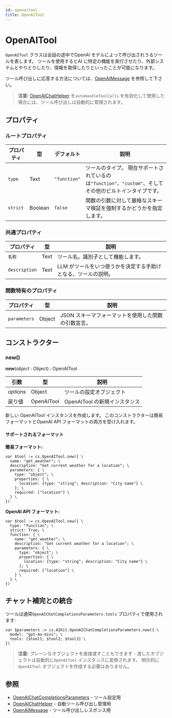 ```yaml
---
id: openaitool
title: OpenAITool
---
```


# OpenAITool

`OpenAITool` クラスは会話の途中でOpenAI モデルによって呼び出されうるツールを表します。 ツールを使用するとAI に特定の機能を実行させたり、外部システムとやりとりしたり、情報を取得したりといったことが可能になります。

ツール呼び出しに応答する方法については、[OpenAIMessage](OpenAIMessage.md) を参照して下さい。

> **注意:** [OpenAIChatHelper](OpenAIChatHelper.md) を`autoHandleToolCalls` を有効化して使用した場合には、ツール呼び出しは自動的に管理されます。

## プロパティ

### ルートプロパティ

| プロパティ    | 型       | デフォルト        | 説明                                                               |
| -------- | ------- | ------------ | ---------------------------------------------------------------- |
| `type`   | Text    | `"function"` | ツールのタイプ。 現在サポートされているのは`"function"`、`"custom"`、そしてその他のビルトインタイプです。 |
| `strict` | Boolean | `false`      | 関数の引数に対して厳格なスキーマ検証を強制するかどうかを指定します。                               |

### 共通プロパティ

| プロパティ         | 型    | 説明                                |
| ------------- | ---- | --------------------------------- |
| `名称`          | Text | ツール名。識別子として機能します。                 |
| `description` | Text | LLM がツールをいつ使うかを決定する手助けとなる、ツールの説明。 |

### 関数特有のプロパティ

| プロパティ        | 型      | 説明                           |
| ------------ | ------ | ---------------------------- |
| `parameters` | Object | JSON スキーマフォーマットを使用した関数の引数宣言。 |

## コンストラクター

### new()

**new**(*object* : Object) : OpenAITool

| 引数        | 型          | 説明                   |
| --------- | ---------- | -------------------- |
| *options* | Object     | ツールの設定オブジェクト         |
| 戻り値       | OpenAITool | OpenAITool の新規インスタンス |

新しい OpenAITool インスタンスを作成します。 このコンストラクターは簡易フォーマットとOpenAI API フォーマットの両方を受け入れます。

#### サポートされるフォーマット

**簡易フォーマット:**

```4d
var $tool := cs.OpenAITool.new({ \
  name: "get_weather"; \
  description: "Get current weather for a location"; \
  parameters: { \
    type: "object"; \
    properties: { \
      location: {type: "string"; description: "City name"} \
    }; \
    required: ["location"] \
  } \
})
```

**OpenAI API フォーマット:**

```4d
var $tool := cs.OpenAITool.new({ \
  type: "function"; \
  strict: True; \
  function: { \
    name: "get_weather"; \
    description: "Get current weather for a location"; \
    parameters: { \
      type: "object"; \
      properties: { \
        location: {type: "string"; description: "City name"} \
      }; \
      required: ["location"] \
    } \
  } \
})
```

## チャット補完との統合

ツールは通常`OpenAIChatCompletionsParameters.tools` プロパティで使用されます:

```4d
var $parameters := cs.AIKit.OpenAIChatCompletionsParameters.new({ \
  model: "gpt-4o-mini"; \
  tools: [$tool1; $tool2; $tool3] \
})
```

> **注意:** プレーンなオブジェクトを直接渡すこともできます - 渡したオブジェクトは自動的に`OpenAITool` インスタンスに変換されます。 明示的に `OpenAITool` オブジェクトを作成する必要はありません。

## 参照

- [OpenAIChatCompletionsParameters](OpenAIChatCompletionsParameters.md) - ツール設定用
- [OpenAIChatHelper](OpenAIChatHelper.md) - 自動ツール呼び出し管理用
- [OpenAIMessage](OpenAIMessage.md) - ツール呼び出しレスポンス用